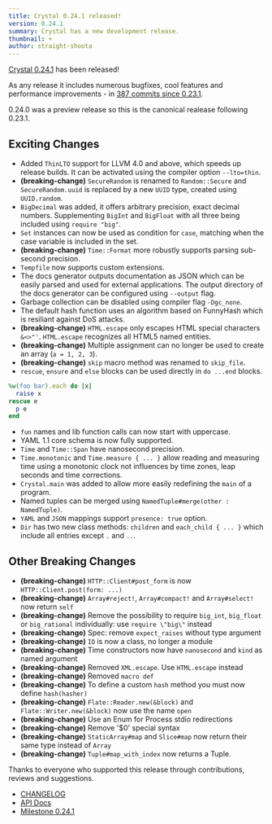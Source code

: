 ```yaml
---
title: Crystal 0.24.1 released!
version: 0.24.1
summary: Crystal has a new development release.
thumbnail: +
author: straight-shoota
---
```


[Crystal 0.24.1](https://github.com/crystal-lang/crystal/releases/tag/0.24.1) has been released!

As any release it includes numerous bugfixes, cool features and performance improvements - in [387 commits since 0.23.1](https://github.com/crystal-lang/crystal/compare/0.23.1...0.24.1).

0.24.0 was a preview release so this is the canonical realease following 0.23.1.

## Exciting Changes

- Added `ThinLTO` support for LLVM 4.0 and above, which speeds up release builds. It can be activated using the compiler option `--lto=thin`.
- **(breaking-change)** `SecureRandom` is renamed to `Random::Secure` and `SecureRandom.uuid` is replaced by a new `UUID` type, created using `UUID.random`.
- `BigDecimal` was added, it offers arbitrary precision, exact decimal numbers. Supplementing `BigInt` and `BigFloat` with all three being included using `require "big"`.
- `Set` instances can now be used as condition for `case`, matching when the case variable is included in the set.
- **(breaking-change)** `Time::Format` more robustly supports parsing sub-second precision.
- `Tempfile` now supports custom extensions.
- The docs generator outputs documentation as JSON which can be easily parsed and used for external applications. The output directory of the docs generator can be configured using `--output` flag.
- Garbage collection can be disabled using compiler flag `-Dgc_none`.
- The default hash function uses an algorithm based on FunnyHash which is resiliant against DoS attacks.
- **(breaking-change)** `HTML.escape` only escapes HTML special characters `&<>"'`. `HTML.escape` recognizes all HTML5 named entities.
- **(breaking-change)** Multiple assignment can no longer be used to create an array (`a = 1, 2, 3`).
- **(breaking-change)** `skip` macro method was renamed to `skip_file`.
- `rescue`, `ensure` and `else` blocks can be used directly in `do ...end` blocks.

```ruby
%w(foo bar).each do |x|
  raise x
rescue e
  p e
end
```

- `fun` names and lib function calls can now start with uppercase.
- YAML 1.1 core schema is now fully supported.
- `Time` and `Time::Span` have nanosecond precision.
- `Time.monotonic` and `Time.measure { ... }` allow reading and measuring time using a monotonic clock not influences by time zones, leap seconds and time corrections.
- `Crystal.main` was added to allow more easily redefining the `main` of a program.
- Named tuples can be merged using `NamedTuple#merge(other : NamedTuple)`.
- `YAML` and `JSON` mappings support `presence: true` option.
- `Dir` has two new class methods: `children` and `each_child { ... }` which include all entries except `.` and `..`.

## Other Breaking Changes

- **(breaking-change)** `HTTP::Client#post_form` is now `HTTP::Client.post(form: ...)`
- **(breaking-change)** `Array#reject!`, `Array#compact!` and `Array#select!` now return `self`
- **(breaking-change)** Remove the possibility to require `big_int`, `big_float` or `big_rational` individually: use `require \"big\"` instead
- **(breaking-change)** Spec: remove `expect_raises` without type argument
- **(breaking-change)** `IO` is now a class, no longer a module
- **(breaking-change)** Time constructors now have `nanosecond` and `kind` as named argument
- **(breaking-change)** Removed `XML.escape`. Use `HTML.escape` instead
- **(breaking-change)** Removed `macro def`
- **(breaking-change)** To define a custom `hash` method you must now define `hash(hasher)`
- **(breaking-change)** `Flate::Reader.new(&block)` and `Flate::Writer.new(&block)` now use the name `open`
- **(breaking-change)** Use an Enum for Process stdio redirections
- **(breaking-change)** Remove '$0' special syntax
- **(breaking-change)** `StaticArray#map` and `Slice#map` now return their same type instead of `Array`
- **(breaking-change)** `Tuple#map_with_index` now returns a Tuple.

Thanks to everyone who supported this release through contributions, reviews and suggestions.

- [CHANGELOG](https://github.com/crystal-lang/crystal/releases/tag/0.24.1)
- [API Docs](https://crystal-lang.org/api/0.24.1)
- [Milestone 0.24.1](https://github.com/crystal-lang/crystal/issues?q=milestone%3A0.24.1)
